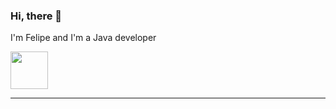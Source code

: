 ### Hi, there 👋

I'm Felipe and I'm a Java developer

<a href="https://www.linkedin.com/in/felipe-zmata/"><img src="https://download.logo.wine/logo/LinkedIn/LinkedIn-Logo.wine.png" style="width:60px;height:60px;"></a>

---------------

<!--


- 🔭 I’m currently working on Java
- 🌱 I’m currently learning ...
- 👯 I’m looking to collaborate on ...
- 🤔 I’m looking for help with ...
- 💬 Ask me about ...
- 📫 How to reach me: ...
- 😄 Pronouns: ...
- ⚡ Fun fact: ...
-->

